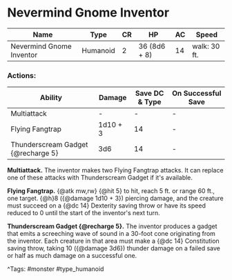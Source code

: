 # Nevermind Gnome Inventor

| Name | Type | CR | HP | AC | Speed |
|------|------|----|----|----|-------|
| Nevermind Gnome Inventor | Humanoid | 2 | 36 (8d6 + 8) | 14 | walk: 30 ft. |

### Actions:

| Ability | Damage | Save DC & Type | On Successful Save |
|---------|--------|----------------|--------------------|
| Multiattack | - | - | - |
| Flying Fangtrap | 1d10 + 3 | 14 | - |
| Thunderscream Gadget {@recharge 5} | 3d6 | 14 | - |


**Multiattack.** The inventor makes two Flying Fangtrap attacks. It can replace one of these attacks with Thunderscream Gadget if it's available.

**Flying Fangtrap.** {@atk mw,rw} {@hit 5} to hit, reach 5 ft. or range 60 ft., one target. {@h}8 ({@damage 1d10 + 3}) piercing damage, and the creature must succeed on a {@dc 14} Dexterity saving throw or have its speed reduced to 0 until the start of the inventor's next turn.

**Thunderscream Gadget {@recharge 5}.** The inventor produces a gadget that emits a screeching wave of sound in a 30-foot cone originating from the inventor. Each creature in that area must make a {@dc 14} Constitution saving throw, taking 10 ({@damage 3d6}) thunder damage on a failed save or half as much damage on a successful one.

^Tags: #monster #type_humanoid
